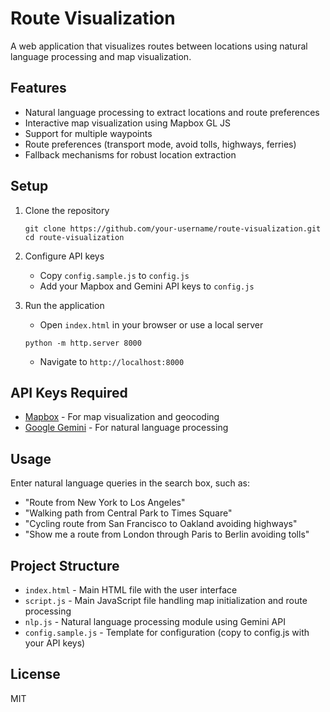 # Route Visualization

A web application that visualizes routes between locations using natural language processing and map visualization.

## Features

- Natural language processing to extract locations and route preferences
- Interactive map visualization using Mapbox GL JS
- Support for multiple waypoints
- Route preferences (transport mode, avoid tolls, highways, ferries)
- Fallback mechanisms for robust location extraction

## Setup

1. Clone the repository
   ```
   git clone https://github.com/your-username/route-visualization.git
   cd route-visualization
   ```

2. Configure API keys
   - Copy `config.sample.js` to `config.js`
   - Add your Mapbox and Gemini API keys to `config.js`

3. Run the application
   - Open `index.html` in your browser or use a local server
   ```
   python -m http.server 8000
   ```
   - Navigate to `http://localhost:8000`

## API Keys Required

- [Mapbox](https://www.mapbox.com/) - For map visualization and geocoding
- [Google Gemini](https://ai.google.dev/) - For natural language processing

## Usage

Enter natural language queries in the search box, such as:
- "Route from New York to Los Angeles"
- "Walking path from Central Park to Times Square"
- "Cycling route from San Francisco to Oakland avoiding highways"
- "Show me a route from London through Paris to Berlin avoiding tolls"

## Project Structure

- `index.html` - Main HTML file with the user interface
- `script.js` - Main JavaScript file handling map initialization and route processing
- `nlp.js` - Natural language processing module using Gemini API
- `config.sample.js` - Template for configuration (copy to config.js with your API keys)

## License

MIT